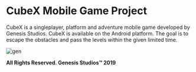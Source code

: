 # CubeX Mobile Game Project
CubeX is a singleplayer, platform and adventure mobile game developed by Genesis Studios. CubeX is available on the Android platform. The goal is to escape the obstacles and pass the levels within the given limited time.

![gen](https://user-images.githubusercontent.com/36234545/55261179-498dde00-527b-11e9-99a5-3878316a7c97.png)

**All Rights Reserved. Genesis Studios™ 2019**
